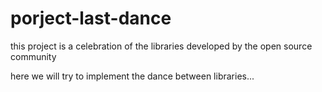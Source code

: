 # porject-last-dance

this project is a celebration of the libraries developed by the open source community

here we will try to implement the dance between libraries...